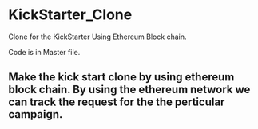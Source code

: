 # KickStarter_Clone
Clone for the KickStarter Using Ethereum Block chain.


Code is in Master file.


## Make the kick start clone by using ethereum block chain. By using the ethereum network we can track the request for the the perticular campaign.
